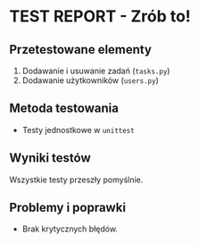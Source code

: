 #  TEST REPORT - Zrób to!

## Przetestowane elementy
1. Dodawanie i usuwanie zadań (`tasks.py`)
2. Dodawanie użytkowników (`users.py`)

## Metoda testowania
- Testy jednostkowe w `unittest`

##  Wyniki testów
 Wszystkie testy przeszły pomyślnie.

##  Problemy i poprawki
- Brak krytycznych błędów.
